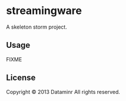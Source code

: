 # streamingware

A skeleton storm project.

## Usage

FIXME

## License

Copyright © 2013 Dataminr
All rights reserved.
